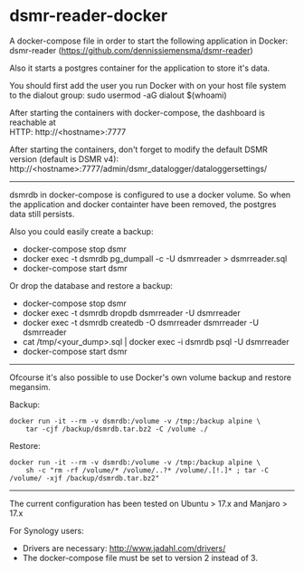 # dsmr-reader-docker

A docker-compose file in order to start the following application in Docker:  
dsmr-reader (https://github.com/dennissiemensma/dsmr-reader)

Also it starts a postgres container for the application to store it's data.

You should first add the user you run Docker with on your host file system to the dialout group:
sudo usermod -aG dialout $(whoami)

After starting the containers with docker-compose, the dashboard is reachable at  
HTTP: http://\<hostname>:7777  

After starting the containers, don't forget to modify the default DSMR version (default is DSMR v4):  
http://\<hostname>:7777/admin/dsmr_datalogger/dataloggersettings/

---

dsmrdb in docker-compose is configured to use a docker volume. So when the application and docker containter have been removed, the postgres data still persists.

Also you could easily create a backup:  
- docker-compose stop dsmr
- docker exec -t dsmrdb pg_dumpall -c -U dsmrreader > dsmrreader.sql
- docker-compose start dsmr


Or drop the database and restore a backup:
- docker-compose stop dsmr
- docker exec -t dsmrdb dropdb dsmrreader -U dsmrreader
- docker exec -t dsmrdb createdb -O dsmrreader dsmrreader -U dsmrreader
- cat /tmp/<your_dump>.sql | docker exec -i dsmrdb psql -U dsmrreader
- docker-compose start dsmr

---

Ofcourse it's also possible to use Docker's own volume backup and restore megansim.

Backup:
```
docker run -it --rm -v dsmrdb:/volume -v /tmp:/backup alpine \
    tar -cjf /backup/dsmrdb.tar.bz2 -C /volume ./
```

Restore:
```
docker run -it --rm -v dsmrdb:/volume -v /tmp:/backup alpine \
    sh -c "rm -rf /volume/* /volume/..?* /volume/.[!.]* ; tar -C /volume/ -xjf /backup/dsmrdb.tar.bz2"
 ```

---

The current configuration has been tested on Ubuntu > 17.x and Manjaro > 17.x

For Synology users:
- Drivers are necessary: http://www.jadahl.com/drivers/
- The docker-compose file must be set to version 2 instead of 3.

